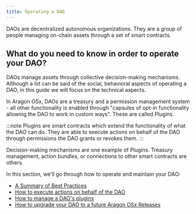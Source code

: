 ```yaml
---
title: Operating a DAO
---
```


DAOs are decentralized autonomous organizations. They are a group of people managing on-chain assets through a set of smart contracts.

## What do you need to know in order to operate your DAO?

DAOs manage assets through collective decision-making mechanisms. Although a lot can be said of the social, behavioral aspects of operating a DAO, in this guide we will focus on the technical aspects.

In Aragon OSx, DAOs are a treasury and a permission management system - all other functionality is enabled through "capsules of opt-in functionality allowing the DAO to work in custom ways". These are called Plugins.

:::note
Plugins are smart contracts which extend the functionality of what the DAO can do. They are able to execute actions on behalf of the DAO through permissions the DAO grants or revokes them.
:::

Decision-making mechanisms are one example of Plugins. Treasury management, action bundles, or connections to other smart contracts are others.

<!-- To-do: add image here with use cases -->
<!-- To-do: link to the project's dashboard showcasing all projects built using our stack -->

In this section, we'll go through how to operate and maintain your DAO:

- [A Summary of Best Practices](./01-best-practices.md)
- [How to execute actions on behalf of the DAO](./02-action-execution.md)
- [How to manage a DAO's plugins](./04-managing-plugins/index.md)
- [How to upgrade your DAO to a future Aragon OSx Releases](./03-protocol-upgrades.md)
